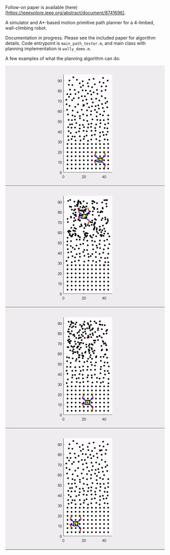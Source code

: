 Follow-on paper is available (here)[https://ieeexplore.ieee.org/abstract/document/8741696].

A simulator and A*-based motion primitive path planner for a 4-limbed, wall-climbing robot. 

Documentation in progress. Please see the included paper for algorithm details. Code entrypoint is `main_path_tester.m`, and main class with planning implementation is `wally_demo.m`.

A few examples of what the planning algorithm can do:

![ ](/media/new_climb1.gif)
![ ](/media/new_climb2.gif)
![ ](/media/new_climb3.gif)
![ ](/media/new_climb4.gif)

